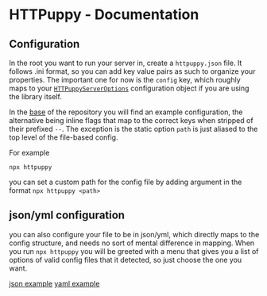 # HTTPuppy - Documentation

## Configuration

In the root you want to run your server in, create a `httpuppy.json` file. It follows .ini format, so you can add key value pairs as such to organize your properties. The important one for now is the `config` key, which roughly maps to your [`HTTPuppyServerOptions`](https://github.com/abschill/httpuppy/blob/main/docs/interfaces/types_server.HTTPuppyServerOptions.md) configuration object if you are using the library itself.


In the [base](https://github.com/abschill/httpuppy/blob/main/http.puppy) of the repository you will find an example configuration, the alternative being inline flags that map to the correct keys when stripped of their prefixed `--`. The exception is the static option `path` is just aliased to the top level of the file-based config.

For example

```
npx httpuppy
```

you can set a custom path for the config file by adding argument in the format `npx httpuppy <path>`


## json/yml configuration

you can also configure your file to be in json/yml, which directly maps to the config structure, and needs no sort of mental difference in mapping. When you run `npx httpuppy` you will be greeted with a menu that gives you a list of options of valid config files that it detected, so just choose the one you want.

[json example](/__fixtures__/httpuppy.json)
[yaml example](/__fixtures__/httpuppy.yml)

